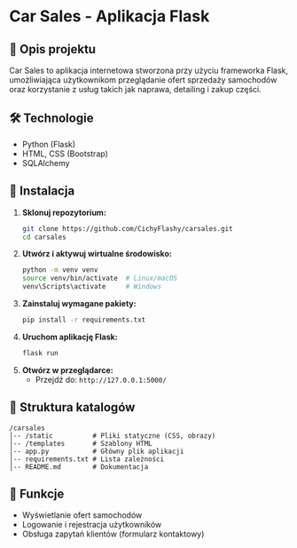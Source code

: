 # Car Sales - Aplikacja Flask

## 📌 Opis projektu
Car Sales to aplikacja internetowa stworzona przy użyciu frameworka Flask, umożliwiająca użytkownikom przeglądanie ofert sprzedaży samochodów oraz korzystanie z usług takich jak naprawa, detailing i zakup części.

## 🛠️ Technologie
- Python (Flask)
- HTML, CSS (Bootstrap)
- SQLAlchemy

## 🚀 Instalacja
1. **Sklonuj repozytorium:**
   ```sh
   git clone https://github.com/CichyFlashy/carsales.git
   cd carsales
   ```
2. **Utwórz i aktywuj wirtualne środowisko:**
   ```sh
   python -m venv venv
   source venv/bin/activate  # Linux/macOS
   venv\Scripts\activate     # Windows
   ```
3. **Zainstaluj wymagane pakiety:**
   ```sh
   pip install -r requirements.txt
   ```
4. **Uruchom aplikację Flask:**
   ```sh
   flask run
   ```
5. **Otwórz w przeglądarce:**
   - Przejdź do: `http://127.0.0.1:5000/`

## 📂 Struktura katalogów
```
/carsales
│-- /static          # Pliki statyczne (CSS, obrazy)
│-- /templates       # Szablony HTML
│-- app.py           # Główny plik aplikacji
│-- requirements.txt # Lista zależności
│-- README.md        # Dokumentacja
```

## 🌟 Funkcje
- Wyświetlanie ofert samochodów
- Logowanie i rejestracja użytkowników
- Obsługa zapytań klientów (formularz kontaktowy)



